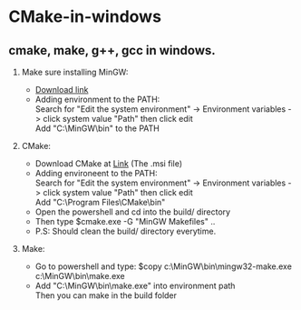 # CMake-in-windows
## cmake, make, g++, gcc in windows.

1. Make sure installing MinGW: 

    - [Download link](https://www.youtube.com/watch?v=bhxqI6xmsuA&t=115s)
    - Adding environment to the PATH:\
      Search for "Edit the system environment" -> Environment variables -> click system value "Path" then click edit\
      Add "C:\MinGW\bin" to the PATH

2. CMake:

    - Download CMake at [Link](https://cmake.org/download/) (The .msi file)
    - Adding environeent to the PATH:\
      Search for "Edit the system environment" -> Environment variables -> click system value "Path" then click edit\
      Add "C:\Program Files\CMake\bin"
    - Open the powershell and cd into the build/ directory
    - Then type $cmake.exe -G "MinGW Makefiles" .. 
    - P.S: Should clean the build/ directory everytime.

5. Make:
    - Go to powershell and type: $copy c:\MinGW\bin\mingw32-make.exe c:\MinGW\bin\make.exe
    - Add "C:\MinGW\bin\make.exe" into environment path\
      Then you can make in the build folder
